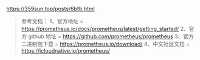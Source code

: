 https://359sun.top/posts/6bfb.html


>参考文档：
>1、官方地址 = https://prometheus.io/docs/prometheus/latest/getting_started/
>2、官方 github 地址 = https://github.com/prometheus/prometheus
>3、官方二进制包下载 = https://prometheus.io/download/
>4、中文社区文档 = https://icloudnative.io/prometheus/
